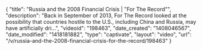 {
    "title": "Russia and the 2008 Financial Crisis | \"For The Record\"",
    "description": "Back in September of 2013, For The Record looked at the possibility that countries hostile to the U.S., including China and Russia, may have artificially dri...",
    "videoid": "198463",
    "date_created": "1408046567",
    "date_modified": "1418181882",
    "type": "captivate",
    "layout": "video",
    "url": "\/v\/russia-and-the-2008-financial-crisis-for-the-record\/198463"
}